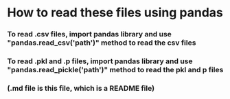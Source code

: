 # How to read these files using pandas

### To read .csv files, import pandas library and use "pandas.read_csv('path')" method to read the csv files
### To read .pkl and .p files, import pandas library and use "pandas.read_pickle('path')" method to read the pkl and p files
### (.md file is this file, which is a README file)
